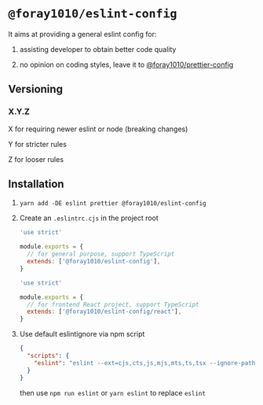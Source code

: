 # `@foray1010/eslint-config`

It aims at providing a general eslint config for:

1. assisting developer to obtain better code quality

1. no opinion on coding styles, leave it to [@foray1010/prettier-config](../prettier-config)

## Versioning

### X.Y.Z

X for requiring newer eslint or node (breaking changes)

Y for stricter rules

Z for looser rules

## Installation

1. `yarn add -DE eslint prettier @foray1010/eslint-config`

1. Create an `.eslintrc.cjs` in the project root

   ```js
   'use strict'

   module.exports = {
     // for general purpose, support TypeScript
     extends: ['@foray1010/eslint-config'],
   }
   ```

   ```js
   'use strict'

   module.exports = {
     // for frontend React project, support TypeScript
     extends: ['@foray1010/eslint-config/react'],
   }
   ```

1. Use default eslintignore via npm script

   ```json
   {
     "scripts": {
       "eslint": "eslint --ext=cjs,cts,js,mjs,mts,ts,tsx --ignore-path=node_modules/@foray1010/eslint-config/eslintignore"
     }
   }
   ```

   then use `npm run eslint` or `yarn eslint` to replace `eslint`
